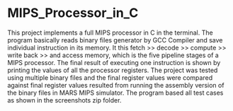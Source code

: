 # MIPS_Processor_in_C
This project implements a full MIPS processor in C in the terminal. The program basically reads binary files generator by GCC Compiler and save individual instruction in its memory. 
It this fetch >> decode >> compute >> write back >> and access memory, which is the five pipeline stages of a MIPS processor. The final result of executing one instruction is shown by printing the 
values of all the processor registers. The project was tested using multiple binary files and the final register values were compared against final register values resulted from running the assembly
version of the binary files in MARS MIPS simulator. The program based all test cases as shown in the screenshots zip folder.
